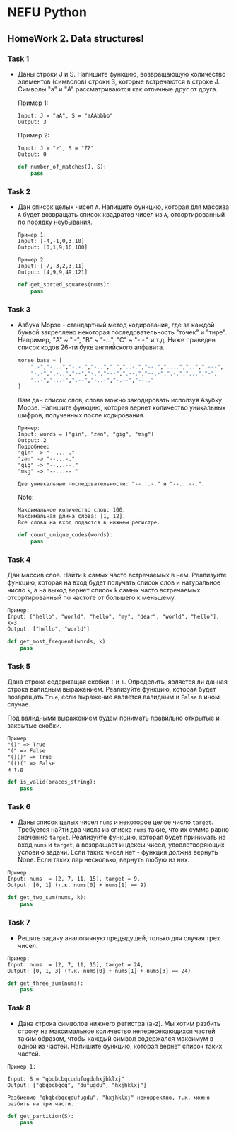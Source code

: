 # NEFU Python
## HomeWork 2. Data structures!


### Task 1
* Даны строки J и S.  Напишите функцию, возвращающую количество элементов (символов) строки S, которые встречаются 
в строке J. Символы "a" и "A" рассматриваются как отличные друг от друга.
    
    Пример 1:
    ```
    Input: J = "aA", S = "aAAbbbb"
    Output: 3
    ```
    Пример 2:
    ```
    Input: J = "z", S = "ZZ"
    Output: 0
    ```
    
    ```python
    def number_of_matches(J, S):
        pass
    ```

### Task 2
* Дан список целых чисел `A`. Напишите функцию, которая для массива `A` будет возвращать список квадратов чисел 
из `A`, отсортированный по порядку неубывания.

    ```
    Пример 1:
    Input: [-4,-1,0,3,10]
    Output: [0,1,9,16,100]
    
    Пример 2:
    Input: [-7,-3,2,3,11]
    Output: [4,9,9,49,121]
    ```
    
    ```python
    def get_sorted_squares(nums):
        pass
    ```
    
### Task 3
* Азбука Морзе - стандартный метод кодирования, где за каждой буквой закреплено некоторая последовательность 
"точек" и "тире". Например, "A" ~ ".-", "B" ~ "-...", "C" ~ "-.-."  и т.д. Ниже приведен список кодов 26-ти букв 
английского алфавита.

    ```python
    morse_base = [
        ".-","-...","-.-.","-..",".","..-.","--.","....","..",".---", 
        "-.-",".-..","--","-.","---",".--.","--.-",".-.","...","-",
        "..-","...-",".--","-..-","-.--","--.."
    ]
    ``` 
    Вам дан список слов, слова можно закодировать исползуя Азубку Морзе. Напишите функцию, которая вернет количество 
    уникальных шифров, полученных после кодирования. 
    ```
    Пример:
    Input: words = ["gin", "zen", "gig", "msg"]
    Output: 2
    Подробнее: 
    "gin" -> "--...-."
    "zen" -> "--...-."
    "gig" -> "--...--."
    "msg" -> "--...--."
    
    Две унивкальные последовательности: "--...-." и "--...--.".
    ```
    Note:
    ```
    Максимальное количество слов: 100.
    Максимальная длина слова: [1, 12].
    Все слова на вход подаются в нижнем регистре.
    ```
    ```python
    def count_unique_codes(words):
        pass
    ```

### Task 4
Дан массив слов. Найти `k` самых часто встречаемых в нем. Реализуйте функцию, которая на вход будет получать список
слов и натуральное число `k`, а на выход вернет список `k` самых часто встречаемых отсортированный по частоте от 
большего к меньшему.

```
Пример:
Input: ["hello", "world", "hello", "my", "dear", "world", "hello"], k=3
Output: ["hello", "world"]
```
    
```python
def get_most_frequent(words, k):
    pass

```

### Task 5
Дана строка содержащая скобки `(` и `)`. Определить, является ли данная строка валидным выражением. Реализуйте функцию,
которая будет возвращать `True`, если выражение является валидным и `False` в ином случае.

Под валидными выражением будем понимать правильно открытые и закрытые скобки.
    
```
Пример:
"()" => True
"(" => False
"()()" => True
"(()(" => False
и т.д 
```
```python
def is_valid(braces_string):
    pass

```

### Task 6
* Даны список целых чисел `nums` и некоторое целое число `target`. Требуется найти два числа из списка `nums` такие,
что их сумма равно значению `target`. Реализуйте функцию, которая будет принимать на вход `nums` и `target`, а 
возвращает индексы чисел, удовлетворяющих условию задачи. Если таких чисел нет - функция должна вернуть None. Если 
таких пар несколько, вернуть любую из них.

```
Пример:
Input: nums  = [2, 7, 11, 15], target = 9,
Output: [0, 1] (т.к. nums[0] + nums[1] == 9)
```  
```python
def get_two_sum(nums, k):
    pass
```


### Task 7
* Решить задачу аналогичную предыдущей, только для случая трех чисел.

```
Пример:
Input: nums  = [2, 7, 11, 15], target = 24,
Output: [0, 1, 3] (т.к. nums[0] + nums[1] + nums[3] == 24)
```   
```python
def get_three_sum(nums):
    pass
```


### Task 8
* Дана строка символов нижнего регистра (a-z). Мы хотим разбить строку на максимальное количество непересекающихся 
частей таким образом, чтобы каждый символ содержался максимум в одной из частей. Напишите функцию, которая вернет 
список таких частей.

```
Пример 1:

Input: S = "qbqbcbqcqdufugduhxjhklxj"
Output: ["qbqbcbqcq", "dufugdu", "hxjhklxj"]

Разбиение "qbqbcbqcqdufugdu", "hxjhklxj" некорректно, т.к. можно разбить на три части.
```

```python
def get_partition(S):
    pass
```

